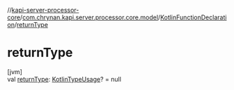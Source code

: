 //[kapi-server-processor-core](../../../index.md)/[com.chrynan.kapi.server.processor.core.model](../index.md)/[KotlinFunctionDeclaration](index.md)/[returnType](return-type.md)

# returnType

[jvm]\
val [returnType](return-type.md): [KotlinTypeUsage](../-kotlin-type-usage/index.md)? = null
